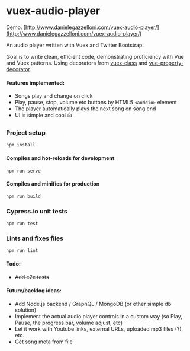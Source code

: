 # vuex-audio-player

Demo: [http://www.danielegazzelloni.com/vuex-audio-player/](http://www.danielegazzelloni.com/vuex-audio-player/)

An audio player written with Vuex and Twitter Bootstrap. 

Goal is to write clean, efficient code, demonstrating proficiency with Vue and Vuex patterns. Using decorators from [vuex-class](https://github.com/ktsn/vuex-class) and [vue-property-decorator](https://github.com/kaorun343/vue-property-decorator).

#### Features implemented:

- Songs play and change on click
- Play, pause, stop, volume etc buttons by HTML5 ```<auddio>``` element
- The player automatically plays the next song on song end
- UI is simple and cool :thumbsup:


### Project setup
```
npm install
```

#### Compiles and hot-reloads for development
```
npm run serve
```

#### Compiles and minifies for production
```
npm run build
```

### Cypress.io unit tests
```
npm run test
```

### Lints and fixes files
```
npm run lint
```


#### Todo:

- ~~Add e2e tests~~

#### Future/backlog ideas:
- Add Node.js backend / GraphQL / MongoDB (or other simple db solution)
- Implement the actual audio player controls in a custom way (so Play, Pause, the progress bar, volume adjust, etc)
- Let it work with Youtube links, external URLs, uploaded mp3 files (?), etc.
- Get song meta from file

